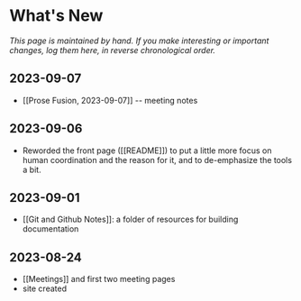 # What's New

_This page is maintained by hand. If you make interesting or important changes, log them here, in reverse chronological order._

## 2023-09-07

- [[Prose Fusion, 2023-09-07]] -- meeting notes
## 2023-09-06

- Reworded the front page ([[README]]) to put a little more focus on human coordination and the reason for it, and to de-emphasize the tools a bit.

## 2023-09-01  
- [[Git and Github Notes]]: a folder of resources for building documentation  

## 2023-08-24

- [[Meetings]] and first two meeting pages  
- site created

